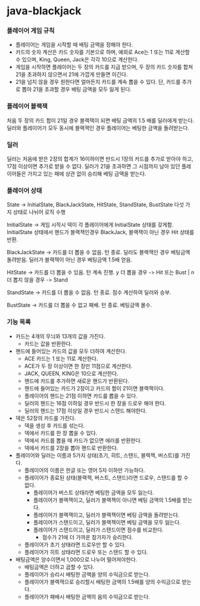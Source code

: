 # java-blackjack

### 플레이어 게임 규칙

- 플레이어는 게임을 시작할 때 배팅 금액을 정해야 한다.
- 카드의 숫자 계산은 카드 숫자를 기본으로 하며, 예외로 Ace는 1 또는 11로 계산할 수 있으며, King, Queen, Jack은 각각 10으로 계산한다.
- 게임을 시작하면 플레이어는 두 장의 카드를 지급 받으며, 두 장의 카드 숫자를 합쳐 21을 초과하지 않으면서 21에 가깝게 만들면 이긴다.
- 21을 넘지 않을 경우 원한다면 얼마든지 카드를 계속 뽑을 수 있다. 단, 카드를 추가로 뽑아 21을 초과할 경우 배팅 금액을 모두 잃게 된다.

### 플레이어 블랙잭

처음 두 장의 카드 합이 21일 경우 블랙잭이 되면 베팅 금액의 1.5 배를 딜러에게 받는다.
딜러와 플레이어가 모두 동시에 블랙잭인 경우 플레이어는 베팅한 금액을 돌려받는다.

### 딜러

딜러는 처음에 받은 2장의 합계가 16이하이면 반드시 1장의 카드를 추가로 받아야 하고, 17점 이상이면 추가로 받을 수 없다.
딜러가 21을 초과하면 그 시점까지 남아 있던 플레이어들은 가지고 있는 패에 상관 없이 승리해 베팅 금액을 받는다.

### 플레이어 상태

State -> InitialState, BlackJackState, HitState, StandState, BustState 다섯 가지 상태로 나뉘어 로직 수행

InitialState -> 게임 시작시 덱이 각 플레이어에게 InitialState 상태를 갖게함.
InitialState 상태에서 핸드가 블랙잭인경우 BlackJack, 블랙잭이 아닌 경우 Hit 상태를 반환.

BlackJackState -> 카드를 더 뽑을 수 없음. 턴 종료.
딜러도 블랙잭인 경우 베팅금액 돌려받음. 딜러가 블랙잭이 아닌 경우 베팅금액 1.5배 얻음.

HitState -> 카드를 더 뽑을 수 있음. 턴 계속 진행.
y 더 뽑을 경우 -> Hit 또는 Bust | n 더 뽑지 않을 경우 -> Stand

StandState -> 카드를 더 뽑을 수 없음. 턴 종료.
점수 계산하여 딜러와 승부.

BustState -> 카드를 더 뽑을 수 없고 패배. 턴 종료. 베팅금액 몰수.

### 기능 목록

- 카드는 4개의 무늬와 13개의 값을 가진다.
    - 카드는 값을 반환한다.
- 핸드에 들어있는 카드의 값을 모두 더하여 계산한다.
    - ACE 카드는 1 또는 11로 계산한다.
    - ACE가 두 장 이상이면 한 장만 11점으로 계산한다.
    - JACK, QUEEN, KING은 10으로 계산한다.
    - 핸드에 카드를 추가하면 새로운 핸드가 반환된다.
    - 핸드에 들어있는 카드가 2장이고 카드의 합이 21이면 블랙잭이다.
    - 플레이어의 핸드는 21점 이하면 카드를 뽑을 수 있다.
    - 딜러의 핸드는 16점 이하일 경우 반드시 한 장을 드로우 해야 한다.
    - 딜러의 핸드는 17점 이상일 경우 반드시 스탠드 해야한다.
- 덱은 52장의 카드를 가진다.
    - 덱을 생성 후 카드를 섞는다.
    - 덱에서 카드를 한 장 뽑을 수 있다.
    - 덱에서 카드를 뽑을 때 카드가 없으면 에러를 반환한다.
    - 덱에서 카드를 2장을 뽑아 핸드로 반환한다.
- 플레이어와 딜러는 이름과 5가지 상태(초기, 히트, 스탠드, 블랙잭, 버스트)를 가진다.
    - 플레이어의 이름은 한글 또는 영어 5자 이하만 가능하다.
    - 플레이어가 종료된 상태(블랙잭, 버스트, 스탠드)라면 드로우, 스탠드를 할 수 없다.
        - 플레이어가 버스트 상태라면 베팅한 금액을 모두 잃는다.
        - 플레이어가 블랙잭이고, 딜러가 블랙잭이 아니면 베팅 금액의 1.5배를 받는다.
        - 플레이어가 블랙잭이고, 딜러가 블랙잭이면 베팅 금액을 돌려받는다.
        - 플레이어가 스탠드이고, 딜러가 블랙잭이면 베팅 금액을 모두 잃는다.
        - 플레이어가 스탠드이고, 딜러가 스탠드이면 점수를 비교한다.
            - 점수가 21에 더 가까운 참가자가 승리한다.
    - 플레이어가 초기 상태라면 드로우만 할 수 있다.
    - 플레이어가 히트 상태라면 드로우 또는 스탠드 할 수 있다.
- 배팅금액은 양수이면서 1,000으로 나누어 떨어져야한다.
    - 배팅금액은 더하고 곱할 수 있다.
    - 플레이어가 승리시 배팅한 금액을 양의 수익금으로 받는다.
    - 플레이어가 블랙잭으로 승리할시 배팅한 금액의 1.5배를 양의 수익금으로 받는다.
    - 플레이어가 패배시 배팅한 금액의 음의 수익금으로 받는다.
